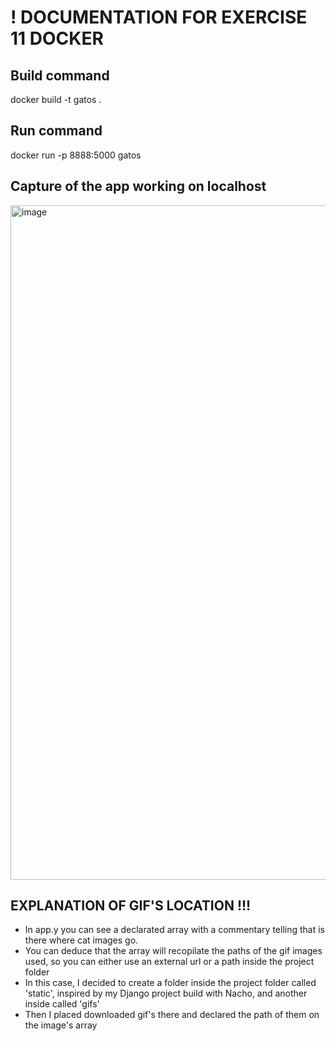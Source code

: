 # ! DOCUMENTATION FOR EXERCISE 11 DOCKER

## Build command
docker build -t gatos .

## Run command 
docker run -p 8888:5000 gatos

## Capture of the app working on localhost
<img width="1910" height="1079" alt="image" src="https://github.com/user-attachments/assets/3f0d67e3-e0ff-40e1-8258-6cca1a36164c" />

## EXPLANATION OF GIF'S LOCATION !!!
- In app.y you can see a declarated array with a commentary telling that is there where cat images go.
- You can deduce that the array will recopilate the paths of the gif images used, so you can either use an external url or a path inside the project folder
- In this case, I decided to create a folder inside the project folder called 'static', inspired by my Django project build with Nacho, and another inside called 'gifs'
- Then I placed downloaded gif's there and declared the path of them on the image's array

